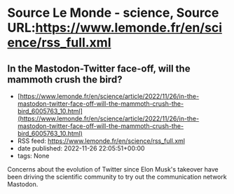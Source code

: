 # Source Le Monde - science, Source URL:https://www.lemonde.fr/en/science/rss_full.xml

## In the Mastodon-Twitter face-off, will the mammoth crush the bird?
 - [https://www.lemonde.fr/en/science/article/2022/11/26/in-the-mastodon-twitter-face-off-will-the-mammoth-crush-the-bird_6005763_10.html](https://www.lemonde.fr/en/science/article/2022/11/26/in-the-mastodon-twitter-face-off-will-the-mammoth-crush-the-bird_6005763_10.html)
 - RSS feed: https://www.lemonde.fr/en/science/rss_full.xml
 - date published: 2022-11-26 22:05:51+00:00
 - tags: None

Concerns about the evolution of Twitter since Elon Musk's takeover have been driving the scientific community to try out the communication network Mastodon.

